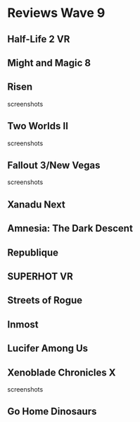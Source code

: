 # Reviews Wave 9
## Half-Life 2 VR
## Might and Magic 8
## Risen
screenshots
## Two Worlds II
screenshots
## Fallout 3/New Vegas
screenshots
## Xanadu Next
## Amnesia: The Dark Descent
## Republique
## SUPERHOT VR
## Streets of Rogue
## Inmost
## Lucifer Among Us
## Xenoblade Chronicles X
screenshots
## Go Home Dinosaurs